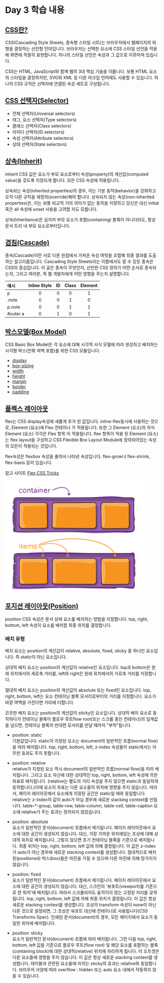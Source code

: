 # Day 3 학습 내용
## [CSS란?](https://developer.mozilla.org/ko/docs/Glossary/CSS)

CSS(Cascading Style Sheets, 종속형 스타일 시트)는 브라우저에서 웹페이지의 외형을 결정하는 선언형 언어입니다. 브라우저는 선택한 요소에 CSS 스타일 선언을 적용해 화면에 적절히 표현합니다. 하나의 스타일 선언은 속성과 그 값으로 이루어져 있습니다.

CSS는 HTML, JavaScript와 함께 웹의 3대 핵심 기술을 이룹니다. 보통 HTML 요소의 스타일을 결정하지만, SVG와 XML 등 다른 마크업 언어에도 사용할 수 있습니다. 하나의 CSS 규칙은 선택자에 연결된 속성 세트로 구성됩니다. 

## [CSS 선택자(Selector)](https://developer.mozilla.org/ko/docs/Glossary/CSS_Selector)

- 전체 선택자(Universal selectors)
- 태그, 요소 선택자(Type selectors)
- 클래스 선택자(Class selectors)
- 아이디 선택자(ID selectors)
- 속성 선택자(Attribute selectors)
- 상태 선택자(State selectors)

## [상속(Inherit)](https://developer.mozilla.org/ko/docs/Web/CSS/inherit)

inherit CSS 값은 요소가 부모 요소로부터 속성(property)의 계산값(computed value)을 갖도록 지정되게 합니다. 모든 CSS 속성에 허용됩니다.

상속되는 속성(inherited properties)의 경우, 이는 기본 동작(behavior)을 강화하고 오직 다른 규칙을 재정의(override)해야 합니다. 상속되지 않는 속성(non-inherited properties)은, 이는 보통 비교적 거의 의미가 없는 동작을 지정하고 당신은 대신 initial 혹은 all 속성에 unset 사용을 고려할 지도 모릅니다.

상속(Inheritance)은 심지어 부모 요소가 포함(containing) 블록이 아니더라도, 항상 문서 트리 내 부모 요소로부터입니다.

## [겹침(Cascade)](https://developer.mozilla.org/ko/docs/Web/CSS/Cascade)

종속(Cascade)이란 서로 다른 원점에서 가져온 속성 여럿을 조합해 최종 결과를 도출하는 알고리즘입니다. Cascading Style Sheets라는 이름에서도 알 수 있듯 종속은 CSS의 중심입니다. 이 글은 종속이 무엇인지, 선언한 CSS 정의가 어떤 순서로 종속되는지, 그리고 여러분, 즉 웹 개발자에게 어떤 영향을 주는지 설명합니다.

| 예시      | Inline Style | ID | Class | Element |
|:--------|:-----:|:-----:|:-----:|:-----:|
| p        | 0 | 0 | 0 | 1 |
| .note    | 0 | 0 | 1 | 0 |
| p.note   | 0 | 0 | 1 | 1 |
| #outer a | 0 | 1 | 0 | 1 |

## [박스모델(Box Model)](https://developer.mozilla.org/ko/docs/Web/CSS/CSS_Box_Model)

CSS Basic Box Model은 각 요소에 대해 시각적 서식 모델에 따라 생성하고 배치하는 사각형 박스(안팎 여백 포함)를 위한 CSS 모듈입니다.

- [display](https://developer.mozilla.org/ko/docs/Web/CSS/display)
- [box-sizing](https://developer.mozilla.org/ko/docs/Web/CSS/box-sizing)
- [width](https://developer.mozilla.org/ko/docs/Web/CSS/width)
- [height](https://developer.mozilla.org/ko/docs/Web/CSS/height)
- [margin](https://developer.mozilla.org/ko/docs/Web/CSS/margin)
- [border](https://developer.mozilla.org/ko/docs/Web/CSS/border)
- [padding](https://developer.mozilla.org/ko/docs/Web/CSS/padding)

## [플렉스 레이아웃](https://developer.mozilla.org/en-US/docs/Glossary/Flex)

flex는 CSS display속성에 새롭게 추가 된 값입니다. inline-flex동시에 사용하는 것으로, Element (요소)에 Flex 컨테이너 가 적용됩니다. 또한 그 Element (요소)의 자식 Element (요소) 각각은 Flex 항목 이 적용됩니다. flex 항목이 적용 된 Element (요소)는 flex layout을 구성하고 CSS Flexible Box Layout Module에 정의되어있는 속성의 모든이 적용되는 것입니다.

flex속성은 flexbox 속성을 줄여서 나타낸 속성입니다. flex-grow나 flex-shrink, flex-basis 등이 있습니다.

참고 사이트 [Flex CSS Tricks](https://css-tricks.com/snippets/css/a-guide-to-flexbox/)

<!-- <div style="overflow: hidden">
  <div style="width: 50%; float: left;"><img src="./img/01-container.svg" alt=""></div>
  <div style="width: 50%; float: left"><img src="./img/02-items.svg" alt=""></div> 
</div> -->
<img src="./img/01-container.svg" alt="" width="450">
<img src="./img/02-items.svg" alt="" width="450">

## [포지션 레이아웃(Position)](https://developer.mozilla.org/ko/docs/Web/CSS/position)

position CSS 속성은 문서 상에 요소를 배치하는 방법을 지정합니다. top, right, bottom,  left 속성이 요소를 배치할 최종 위치를 결정합니다.

### 배치 유형
배치 요소는 position의 계산값이 relative, absolute, fixed, sticky 중 하나인 요소입니다. 즉 static이 아닌 요소입니다.

상대적 배치 요소는 position의 계산값이 relative인 요소입니다. top과 bottom은 원래 위치에서의 세로축 거리를, left와 right은 원래 위치에서의 가로축 거리를 지정합니다.

절대적 배치 요소는 position의 계산값이 absolute 또는 fixed인 요소입니다. top, right, bottom, left는 요소 컨테이닝 블록 모서리로부터의 거리를 지정합니다. 요소가 바깥 여백을 가진다면 거리에 더합니다.

끈끈한 배치 요소는 position의 계산값이 sticky인 요소입니다. 상대적 배치 요소로 동작하다가 컨테이닝 블록이 플로우 루트flow root(또는 스크롤 중인 컨테이너)의 임계값을 넘으면, 컨테이닝 블록의 반대편 모서리를 만날 때까지 "부착"됩니다.

- position: static  
기본값입니다. static이 지정된 요소는 document의 일반적인 흐름(normal flow)을 따라 배치됩니다. top, right, bottom, left, z-index 속성들이 static에서는 아무런 효과도 주지 못합니다. 

- position: relative    
relative가 지정된 요소 역시 document의 일반적인 흐름(normal flow)을 따라 배치됩니다. 그리고 요소 자신에 대한 상대적인 top, right, bottom, left 속성에 의한 좌표로 배치됩니다. (relative는 별도의 거리 속성을 주지 않으면 static과 동일하게 동작합니다.)이때 요소의 좌표는 다른 요소들의 위치에 영향을 주지 않습니다. 따라서, 페이지 레이아웃에서 요소에게 지정된 공간은 static일 때와 동일합니다. relative는 z-index의 값이 auto가 아닐 경우에 새로운 stacking context를 만듭니다. table-*-group, table-row, table-column, table-cell, table-caption 요소에 relative가 주는 효과는 정의되지 않았습니다.

- position: absolute   
요소가 일반적인 문서(document) 흐름에서 제거됩니다. 페이지 레이아웃에서 요소에 대한 공간이 생성되지 않습니다. 대신, 가장 가까운 위치에있는 조상에 대해 상대적 위치로 배치됩니다. 그렇지 않으면 초기 컨테이닝 블록을 기준으로 배치됩니다. 최종 위치는 top, right, bottom, left 값에 의해 결정됩니다. 이 값은 z-index가 auto가 아닌 경우에 새로운 stacking context를 생성합니다. 절대적으로 배치된(positioned) 박스(box)들은 마진을 가질 수 있으며 다른 마진에 의해 망가지지 않습니다.  

- position: fixed    
요소가 일반적인 문서(document) 흐름에서 제거됩니다. 페이지 레이아웃에서 요소에 대한 공간이 생성되지 않습니다. 대신, 스크린의 '뷰포트(viewport)를 기준으로 한 위치'에 배치됩니다. 따라서 스크롤되어도 움직이지 않는 고정된 자리를 갖게 됩니다. top, right, bottom, left 값에 의해 최종 위치가 결정됩니다. 이 값은 항상 새로운 stacking context를 생성합니다. 조상의 transform 속성이 none이 아닌 다른 것으로 설정되면, 그 조상은 뷰포트 대신에 컨테이너로 사용됩니다(CSS Transforms Spec). 인쇄된 문서(document)의 경우, 모든 페이지에서 요소가 동일한 위치에 배치됩니다.  

- position: sticky   
요소가 일반적인 문서(document) 흐름에 따라 배치됩니다. 그런 다음 top, right, bottom, left 값을 기준으로 플로우 루트(flow root) 및 해당 요소를 포함하는 블록(containing block)에 대한 상대적(relative) 위치에 자리하게 됩니다. 이 오프셋은 다른 요소들에 영향을 주지 않습니다. 이 값은 항상 새로운  stacking context를 생성합니다. 테이블과 관련된 요소들에 미치는 sticky의 효과는 relative와 동일합니다. 브라우저 사양에 따라 overflow : hidden 또는 auto 요소 내에서 작동하지 않을 수 있습니다.